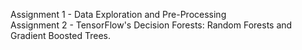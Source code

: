 Assignment 1 - Data Exploration and Pre-Processing <br>
Assignment 2 - TensorFlow's Decision Forests: Random Forests and Gradient Boosted Trees.
